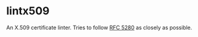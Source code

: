 # lintx509
An X.509 certificate linter. Tries to follow [RFC 5280](https://tools.ietf.org/html/rfc5280) as closely as possible.
